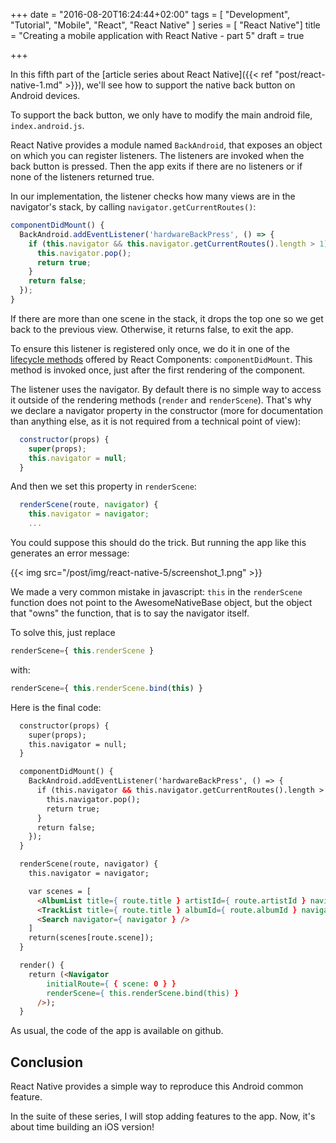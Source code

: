 +++
date = "2016-08-20T16:24:44+02:00"
tags = [ "Development", "Tutorial", "Mobile", "React", "React Native" ]
series = [ "React Native"]
title = "Creating a mobile application with React Native - part 5"
draft = true

+++

In this fifth part of the [article series about React Native]({{< ref "post/react-native-1.md" >}}), we'll see how to support the native back button on Android devices.

<!--more-->

To support the back button, we only have to modify the main android file, `index.android.js`.

React Native provides a module named `BackAndroid`, that exposes an object on which you can register listeners. The  listeners are invoked when the back button is pressed. Then the app exits if there are no listeners or if none of the listeners returned true.

In our implementation, the listener checks how many views are in the navigator's stack, by calling `navigator.getCurrentRoutes()`:

```javascript
componentDidMount() {
  BackAndroid.addEventListener('hardwareBackPress', () => {
    if (this.navigator && this.navigator.getCurrentRoutes().length > 1) {
      this.navigator.pop();
      return true;
    }
    return false;
  });
}
```
If there are more than one scene in the stack, it drops the top one so we get back to the previous view. Otherwise, it returns false, to exit the app.

To ensure this listener is registered only once, we do it in one of the [lifecycle methods](https://facebook.github.io/react/docs/component-specs.html#lifecycle-methods) offered by React Components: `componentDidMount`. This method is invoked once, just after the first rendering of the component.

The listener uses the navigator. By default there is no simple way to access it outside of the rendering methods (`render` and `renderScene`). That's why we declare a navigator property in the constructor (more for documentation than anything else, as it is not required from a technical point of view):

``` javascript
  constructor(props) {
    super(props);
    this.navigator = null;
  }
```

And then we set this property in `renderScene`:

``` javascript
  renderScene(route, navigator) {
    this.navigator = navigator;
    ...
```

You could suppose this should do the trick. But running the app like this generates an error message:

{{< img src="/post/img/react-native-5/screenshot_1.png" >}}

We made a very common mistake in javascript: `this` in the `renderScene` function does not point to the AwesomeNativeBase object, but the object that "owns" the function, that is to say the navigator itself.

To solve this, just replace

``` javascript
renderScene={ this.renderScene }
```

with:

``` javascript
renderScene={ this.renderScene.bind(this) }
```



Here is the final code:

``` html
  constructor(props) {
    super(props);
    this.navigator = null;
  }

  componentDidMount() {
    BackAndroid.addEventListener('hardwareBackPress', () => {
      if (this.navigator && this.navigator.getCurrentRoutes().length > 1) {
        this.navigator.pop();
        return true;
      }
      return false;
    });
  }

  renderScene(route, navigator) {
    this.navigator = navigator;

    var scenes = [
      <AlbumList title={ route.title } artistId={ route.artistId } navigator={ navigator } />,
      <TrackList title={ route.title } albumId={ route.albumId } navigator={ navigator } />,
      <Search navigator={ navigator } />
    ]
    return(scenes[route.scene]);
  }

  render() {
    return (<Navigator
        initialRoute={ { scene: 0 } }
        renderScene={ this.renderScene.bind(this) }
      />);
  }
  ```

  As usual, the code of the app is available on github.

## Conclusion

React Native provides a simple way to reproduce this Android common feature.

In the suite of these series, I will stop adding features to the app.
Now, it's about time building an iOS version!



